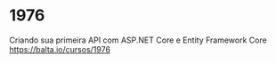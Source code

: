 # 1976
Criando sua primeira API com ASP.NET Core e Entity Framework Core
https://balta.io/cursos/1976